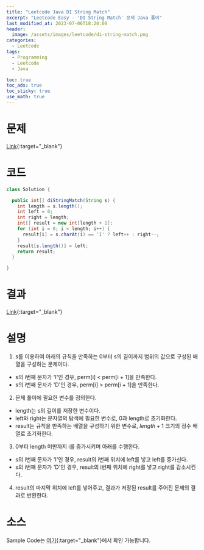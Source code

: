 ```yaml
---
title: "Leetcode Java DI String Match"
excerpt: "Leetcode Easy - 'DI String Match' 문제 Java 풀이"
last_modified_at: 2023-07-06T18:20:00
header:
  image: /assets/images/leetcode/di-string-match.png
categories:
  - Leetcode
tags:
  - Programming
  - Leetcode
  - Java

toc: true
toc_ads: true
toc_sticky: true
use_math: true
---
```

# 문제
[Link](https://leetcode.com/problems/di-string-match){:target="_blank"}

# 코드
```java
class Solution {

  public int[] diStringMatch(String s) {
    int length = s.length();
    int left = 0;
    int right = length;
    int[] result = new int[length + 1];
    for (int i = 0; i < length; i++) {
      result[i] = s.charAt(i) == 'I' ? left++ : right--;
    }
    result[s.length()] = left;
    return result;
  }

}
```

# 결과
[Link](https://leetcode.com/problems/di-string-match/submissions/987644810/){:target="_blank"}

# 설명
1. s를 이용하여 아래의 규칙을 만족하는 0부터 s의 길이까지 범위의 값으로 구성된 배열을 구성하는 문제이다.
- s의 i번째 문자가 'I'인 경우, perm[i] < perm[i + 1]을 만족한다.
- s의 i번째 문자가 'D'인 경우, perm[i] > perm[i + 1]을 만족한다.

2. 문제 풀이에 필요한 변수를 정의한다.
- length는 s의 길이를 저장한 변수이다.
- left와 right는 문자열의 탐색에 필요한 변수로, 0과 length로 초기화한다.
- result는 규칙을 만족하는 배열을 구성하기 위한 변수로, $length + 1$ 크기의 정수 배열로 초기화한다.

3. 0부터 length 미만까지 i를 증가시키며 아래를 수행한다.
- s의 i번째 문자가 'I'인 경우, result의 i번째 위치에 left를 넣고 left를 증가신다.
- s의 i번째 문자가 'D'인 경우, result의 i번째 위치에 right를 넣고 right를 감소시킨다.

4. result의 마지막 위치에 left를 넣어주고, 결과가 저장된 result를 주어진 문제의 결과로 반환한다.

# 소스
Sample Code는 [여기](https://github.com/GracefulSoul/leetcode/blob/master/src/main/java/gracefulsoul/problems/DIStringMatch.java){:target="_blank"}에서 확인 가능합니다.